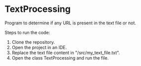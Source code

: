 # TextProcessing

Program to determine if any URL is present in the text file or not.

Steps to run the code:
  1. Clone the repository.
  2. Open the project in an IDE.
  3. Replace the text file content in "/src/my_text_file.txt".
  4. Open the class TextProcessing and run the file.
